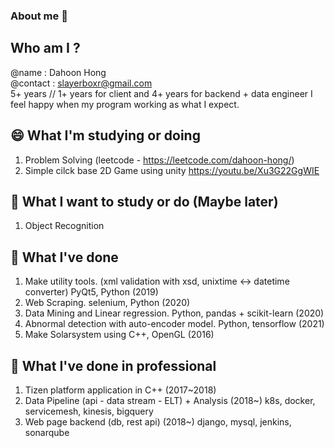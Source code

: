 ### About me 👋
## Who am I ?
@name : Dahoon Hong  
@contact : slayerboxr@gmail.com  
5+ years // 1+ years for client and 4+ years for backend + data engineer
I feel happy when my program working as what I expect.


## 😄 What I'm studying or doing
1. Problem Solving (leetcode - https://leetcode.com/dahoon-hong/)
2. Simple cilck base 2D Game using unity
   https://youtu.be/Xu3G22GgWIE

   
## 🔭 What I want to study or do (Maybe later)
1. Object Recognition


## 🌱 What I've done
1. Make utility tools. (xml validation with xsd, unixtime <-> datetime converter) PyQt5, Python (2019)
2. Web Scraping. selenium, Python (2020)
3. Data Mining and Linear regression. Python, pandas + scikit-learn (2020)
4. Abnormal detection with auto-encoder model. Python, tensorflow (2021)
5. Make Solarsystem using C++, OpenGL (2016)

## 🔭 What I've done in professional
1. Tizen platform application in C++ (2017~2018)
2. Data Pipeline (api - data stream - ELT) + Analysis (2018~)
   k8s, docker, servicemesh, kinesis, bigquery
3. Web page backend (db, rest api) (2018~)
   django, mysql, jenkins, sonarqube


<!--
- 🔭 I’m currently working on ...
  * Samsung Electronics 
  Backend Engineer
- 🌱 I’m currently learning ...
- 👯 I’m looking to collaborate on ...
- 🤔 I’m looking for help with ...
- 💬 Ask me about ...
- 📫 How to reach me: ...
- 😄 Pronouns: ...
- ⚡ Fun fact: ...
->
